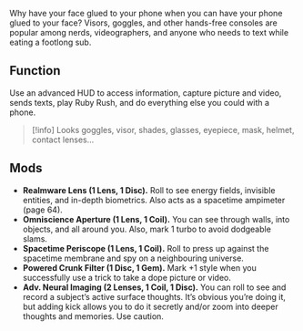 Why have your face glued to your phone when you can have your phone glued to your face? Visors, goggles, and other hands-free consoles are popular among nerds, videographers, and anyone who needs to text while eating a footlong sub.

## Function

Use an advanced HUD to access information, capture picture and video, sends texts, play Ruby Rush, and do everything else you could with a phone.

> [!info] Looks
> goggles, visor, shades, glasses, eyepiece, mask, helmet, contact lenses...

## Mods

- **Realmware Lens (1 Lens, 1 Disc).** Roll to see energy fields, invisible entities, and in-depth biometrics. Also acts as a spacetime ampimeter (page 64).
- **Omniscience Aperture (1 Lens, 1 Coil).** You can see through walls, into objects, and all around you. Also, mark 1 turbo to avoid dodgeable slams.
- **Spacetime Periscope (1 Lens, 1 Coil).** Roll to press up against the spacetime membrane and spy on a neighbouring universe.
- **Powered Crunk Filter (1 Disc, 1 Gem).** Mark +1 style when you successfully use a trick to take a dope picture or video.
- **Adv. Neural Imaging (2 Lenses, 1 Coil, 1 Disc).** You can roll to see and record a subject’s active surface thoughts. It’s obvious you’re doing it, but adding kick allows you to do it secretly and/or zoom into deeper thoughts and memories. Use caution.
